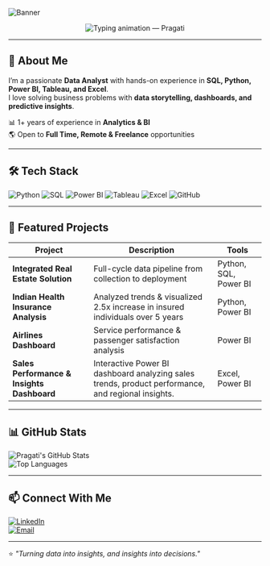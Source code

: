 <!-- Profile Banner -->
![Banner](https://img.shields.io/badge/Data%20Analyst-Transforming%20Data%20Into%20Insights-blueviolet?style=for-the-badge)

<!-- Typing Animation -->
<p align="center">
  <img src="https://readme-typing-svg.herokuapp.com?font=Fira+Code&size=26&duration=3000&pause=800&color=7F56D9&width=750&height=80&lines=Hi+there,+I'm+Pragati👋;Data+Analyst+%7C+SQL+%7C+Python+%7C+Power+BI;Turning+data+into+insights+%26+decisions;Open+to+Remote+%26+Freelance+Opportunities" alt="Typing animation — Pragati" />
</p>

---

## 🚀 About Me
I’m a passionate **Data Analyst** with hands-on experience in **SQL, Python, Power BI, Tableau, and Excel**.  
I love solving business problems with **data storytelling, dashboards, and predictive insights**.
 
📊 1+ years of experience in **Analytics & BI**  
🌎 Open to **Full Time, Remote & Freelance** opportunities  

---

## 🛠 Tech Stack
![Python](https://img.shields.io/badge/Python-FFD43B?style=for-the-badge&logo=python&logoColor=blue)
![SQL](https://img.shields.io/badge/SQL-025E8C?style=for-the-badge&logo=postgresql&logoColor=white)
![Power BI](https://img.shields.io/badge/Power%20BI-F2C811?style=for-the-badge&logo=powerbi&logoColor=black)
![Tableau](https://img.shields.io/badge/Tableau-005571?style=for-the-badge&logo=tableau&logoColor=white)
![Excel](https://img.shields.io/badge/Excel-217346?style=for-the-badge&logo=microsoft-excel&logoColor=white)
![GitHub](https://img.shields.io/badge/GitHub-181717?style=for-the-badge&logo=github&logoColor=white)

---

## 📂 Featured Projects
| Project | Description | Tools |
|---------|-------------|-------|
| **Integrated Real Estate Solution** | Full-cycle data pipeline from collection to deployment | Python, SQL, Power BI |
| **Indian Health Insurance Analysis** | Analyzed trends & visualized 2.5x increase in insured individuals over 5 years | Python, Power BI |
| **Airlines Dashboard** | Service performance & passenger satisfaction analysis | Power BI |
| **Sales Performance & Insights Dashboard** | Interactive Power BI dashboard analyzing sales trends, product performance, and regional insights.| Excel, Power BI |


---

## 📊 GitHub Stats
![Pragati's GitHub Stats](https://github-readme-stats.vercel.app/api?username=YourGitHubUsername&show_icons=true&theme=tokyonight)  
![Top Languages](https://github-readme-stats.vercel.app/api/top-langs/?username=YourGitHubUsername&layout=compact&theme=tokyonight)

---

## 📫 Connect With Me
[![LinkedIn](https://img.shields.io/badge/LinkedIn-0A66C2?style=for-the-badge&logo=linkedin&logoColor=white)](https://linkedin.com/in/pragati-kumari)  
[![Email](https://img.shields.io/badge/Email-D14836?style=for-the-badge&logo=gmail&logoColor=white)](mailto:pragatikumari928@gmail.com)

---

⭐ *"Turning data into insights, and insights into decisions."*
